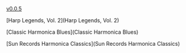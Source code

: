[v0.0.5](https://github.com/littleflute/Harmonica/edit/master/README.md)

[Harp Legends, Vol. 2](Harp Legends, Vol. 2)

[Classic Harmonica Blues](Classic Harmonica Blues)

[Sun Records Harmonica Classics](Sun Records Harmonica Classics)


